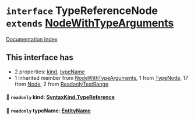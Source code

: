 # `interface` TypeReferenceNode `extends` [NodeWithTypeArguments](../interface.NodeWithTypeArguments/README.md)

[Documentation Index](../README.md)

## This interface has

- 2 properties:
[kind](#-readonly-kind-syntaxkindtypereference),
[typeName](#-readonly-typename-entityname)
- 1 inherited member from [NodeWithTypeArguments](../interface.NodeWithTypeArguments/README.md), 1 from [TypeNode](../interface.TypeNode/README.md), 17 from [Node](../interface.Node/README.md), 2 from [ReadonlyTextRange](../interface.ReadonlyTextRange/README.md)


#### 📄 `readonly` kind: [SyntaxKind.TypeReference](../enum.SyntaxKind/README.md#typereference--183)



#### 📄 `readonly` typeName: [EntityName](../type.EntityName/README.md)




